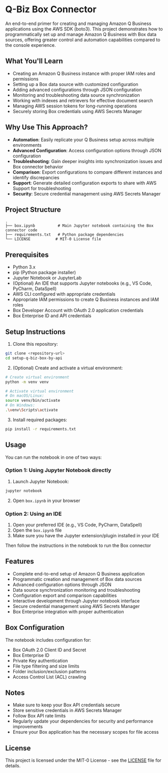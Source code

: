 # Q-Biz Box Connector

An end-to-end primer for creating and managing Amazon Q Business applications using the AWS SDK (boto3). This project demonstrates how to programmatically set up and manage Amazon Q Business with Box data sources, offering greater control and automation capabilities compared to the console experience.

## What You'll Learn

- Creating an Amazon Q Business instance with proper IAM roles and permissions
- Setting up a Box data source with customized configuration
- Adding advanced configurations through JSON configuration
- Monitoring and troubleshooting data source synchronization
- Working with indexes and retrievers for effective document search
- Managing AWS session tokens for long-running operations
- Securely storing Box credentials using AWS Secrets Manager

## Why Use This Approach?

- **Automation**: Easily replicate your Q Business setup across multiple environments
- **Advanced Configuration**: Access configuration options through JSON configuration
- **Troubleshooting**: Gain deeper insights into synchronization issues and Box connector behavior
- **Comparison**: Export configurations to compare different instances and identify discrepancies
- **Support**: Generate detailed configuration exports to share with AWS Support for troubleshooting
- **Security**: Secure credential management using AWS Secrets Manager

## Project Structure

```
.
├── box.ipynb          # Main Jupyter notebook containing the Box connector code
├── requirements.txt   # Python package dependencies
└── LICENSE           # MIT-0 License file
```

## Prerequisites

- Python 3.x
- pip (Python package installer)
- Jupyter Notebook or JupyterLab
- (Optional) An IDE that supports Jupyter notebooks (e.g., VS Code, PyCharm, DataSpell)
- AWS CLI configured with appropriate credentials
- Appropriate IAM permissions to create Q Business instances and IAM roles
- Box Developer Account with OAuth 2.0 application credentials
- Box Enterprise ID and API credentials

## Setup Instructions

1. Clone this repository:
```bash
git clone <repository-url>
cd setup-q-biz-box-by-api
```

2. (Optional) Create and activate a virtual environment:
```bash
# Create virtual environment
python -m venv venv

# Activate virtual environment
# On macOS/Linux:
source venv/bin/activate
# On Windows:
.\venv\Scripts\activate
```

3. Install required packages:
```bash
pip install -r requirements.txt
```

## Usage

You can run the notebook in one of two ways:

### Option 1: Using Jupyter Notebook directly
1. Launch Jupyter Notebook:
```bash
jupyter notebook
```

2. Open `box.ipynb` in your browser

### Option 2: Using an IDE
1. Open your preferred IDE (e.g., VS Code, PyCharm, DataSpell)
2. Open the `box.ipynb` file
3. Make sure you have the Jupyter extension/plugin installed in your IDE

Then follow the instructions in the notebook to run the Box connector

## Features

- Complete end-to-end setup of Amazon Q Business application
- Programmatic creation and management of Box data sources
- Advanced configuration options through JSON
- Data source synchronization monitoring and troubleshooting
- Configuration export and comparison capabilities
- Interactive development through Jupyter notebook interface
- Secure credential management using AWS Secrets Manager
- Box Enterprise integration with proper authentication

## Box Configuration

The notebook includes configuration for:
- Box OAuth 2.0 Client ID and Secret
- Box Enterprise ID
- Private Key authentication
- File type filtering and size limits
- Folder inclusion/exclusion patterns
- Access Control List (ACL) crawling

## Notes

- Make sure to keep your Box API credentials secure
- Store sensitive credentials in AWS Secrets Manager
- Follow Box API rate limits
- Regularly update your dependencies for security and performance improvements
- Ensure your Box application has the necessary scopes for file access

## License

This project is licensed under the MIT-0 License - see the [LICENSE](LICENSE) file for details.

